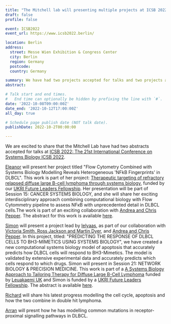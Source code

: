 ```yaml
---
title: "The Mitchell lab will presenting multiple projects at ICSB 2022 in Berlin"
draft: false
profile: false 

event: ICSB2022
event_url: https://www.icsb2022.berlin/

location: Berlin
address:
  street: Messe Wien Exhibition & Congress Center
  city: Berlin
  region: Germany
  postcode: 
  country: Germany

summary: We have had two projects accepted for talks and two projects accepted for posters at ICSB 2022. The 21st International Conference on Systems Biology.
abstract: 

# Talk start and end times.
#   End time can optionally be hidden by prefixing the line with `#`.
date: '2022-10-08T09:00:00Z'
date_end: '2022-10-12T17:00:00Z'
all_day: true

# Schedule page publish date (NOT talk date).
publishDate: 2022-10-2T00:00:00

---
```

We are excited to share that the Mitchell Lab have had two abstracts accepted for talks at [ICSB 2022: The 21st International Conference on Systems Biology ICSB 2022](https://www.icsb2022.berlin/).

[Eleanor](../../authors/eleanor/) will present her project titled "Flow Cytometry Combined with Systems Biology Modelling Reveals Heterogeneous 'NFkB Fingerprints' in DLBCL". This work is part of her project: [Therapeutic targeting of refractory relapsed diffuse large B-cell lymphoma through systems biology](../../project/rr-dlbcl/), funded by our [UKRI Future Leaders Fellowship](https://www.bsms.ac.uk/about/news/2020/10-15-bsms-researcher-receives-prestigious-fellowship.aspx). Her presentation will be part of Session 15: CANCER SYSTEMS BIOLOGY, and she will share her exciting interdisciplinary approach combining computational biology with Flow Cytommetry pipeline to assess NFκB with unprecedented detail in DLBCL cells.The work is part of an exciting collaboration with [Andrea and Chris Pepper](https://www.pepper.science/). The abstract for this work is available [here](https://easychair.org/smart-program/ICSB2022/2022-10-11.html#talk:202875).

[Simon](../../authors/simon/) will present a project lead by [Ielyaas](../../author/ielyaas-cloete/), as part of our collaboration with [Victoria Smith, Ross Jackson and Martin Dyer](https://www2.le.ac.uk/centres/cancer/people/prof-martin-dyer), and [Andrea and Chris Pepper](https://www.pepper.science/). In this project, titled: "PREDICTING THE RESPONSE OF DLBCL CELLS TO BH3-MIMETICS USING SYSTEMS BIOLOGY", we have created a new computational systems biology model of apoptosis that accurately predicts how DLBCL cells will respond to BH3-Mimetics. The model is validated by extensive experimental data and accurately predicts which cells respond to which drugs. Simon will present in Session 21: NETWORK BIOLOGY & PRECISION MEDICINE. This work is part of a [A Systems Biology Approach to Tailoring Therapy for Diffuse Large B-Cell Lymphoma](../../project/primary-dlbcl/") funded by [Leuakaemi UK](https://www.leukaemiauk.org.uk/lymphoma-using-virtual-patients-to-find-new-ways-to-treat-diffuse-large-b-cell-lymphoma) and Simon is funded by a [UKRI Future Leaders Fellowship](../../project/rr-dlbcl/). The abstract is available [here](https://easychair.org/smart-program/ICSB2022/2022-10-12.html#talk:206582).

[Richard](../../authors/richard) will share his latest progress modelling the cell cycle, apoptosis and how the two combine in double hit lymphoma.

[Arran](../../authors/arran) will presnt how he has modelling common mutations in receptor-proximal signalling pathways in DLBCL.
